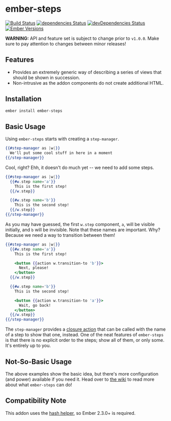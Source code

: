 # ember-steps

[![Build Status](https://travis-ci.org/alexlafroscia/ember-steps.svg?branch=master)](https://travis-ci.org/alexlafroscia/ember-steps)
[![dependencies Status](https://david-dm.org/alexlafroscia/ember-steps/status.svg)](https://david-dm.org/alexlafroscia/ember-steps)
[![devDependencies Status](https://david-dm.org/alexlafroscia/ember-steps/dev-status.svg)](https://david-dm.org/alexlafroscia/ember-steps?type=dev)
[![Ember Versions](https://embadge.io/v1/badge.svg?start=2.3.0)](#compatibility-note)

**WARNING:** API and feature set is subject to change prior to `v1.0.0`.  Make sure to pay attention to changes between minor releases!

## Features

- Provides an extremely generic way of describing a series of views that should be shown in succession.
- Non-intrusive as the addon components do not create additional HTML.

## Installation

```bash
ember install ember-steps
```

## Basic Usage

Using `ember-steps` starts with creating a `step-manager`.

```handlebars
{{#step-manager as |w|}}
  We'll put some cool stuff in here in a moment
{{/step-manager}}
```

Cool, right?  Ehh, it doesn't do much yet -- we need to add some steps.

```handlebars
{{#step-manager as |w|}}
  {{#w.step name='a'}}
    This is the first step!
  {{/w.step}}

  {{#w.step name='b'}}
    This is the second step!
  {{/w.step}}
{{/step-manager}}
```

As you may have guessed, the first `w.step` component, `a`, will be visible initially, and `b` will be invisible.  Note that these names are important.  Why?  Because we need a way to transition between them!

```handlebars
{{#step-manager as |w|}}
  {{#w.step name='a'}}
    This is the first step!

    <button {{action w.transition-to 'b'}}>
      Next, please!
    </button>
  {{/w.step}}

  {{#w.step name='b'}}
    This is the second step!

    <button {{action w.transition-to 'a'}}>
      Wait, go back!
    </button>
  {{/w.step}}
{{/step-manager}}
```

The `step-manager` provides a [closure action][ember-closure-actions] that can be called with the name of a step to show that one, instead.  One of the neat features of `ember-steps` is that there is no explicit order to the steps; show all of them, or only some. It's entirely up to you.

## Not-So-Basic Usage

The above examples show the basic idea, but there's more configuration (and power) available if you need it.  Head over to [the wiki][wiki] to read more about what `ember-steps` can do!

## Compatibility Note

This addon uses the [hash helper][hash-helper], so Ember 2.3.0+ is required.

[ember-closure-actions]: https://guides.emberjs.com/v2.8.0/templates/actions/
[wiki]: https://github.com/alexlafroscia/ember-steps/wiki
[hash-helper]: http://emberjs.com/blog/2016/01/15/ember-2-3-released.html#toc_hash-helper
